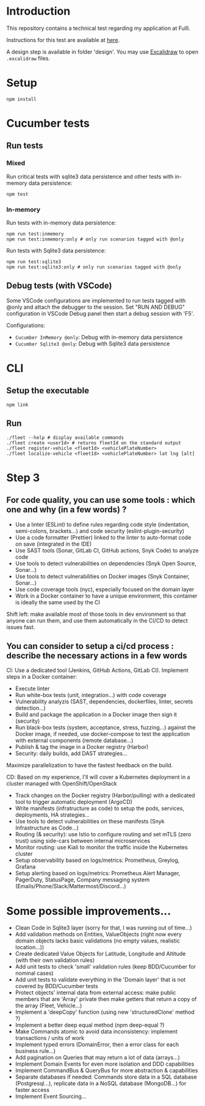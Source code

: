 # Introduction

This repository contains a technical test regarding my application at Fulll.

Instructions for this test are available at [here](https://github.com/fulll/hiring/blob/master/Backend/ddd-and-cqrs-intermediare-senior.md).

A design step is available in folder 'design'. You may use [Excalidraw](https://excalidraw.com/) to open `.excalidraw` files.

# Setup

```
npm install
```

# Cucumber tests

## Run tests

### Mixed

Run critical tests with sqlite3 data persistence and other tests with in-memory data persistence:

```
npm test
```

### In-memory

Run tests with in-memory data persistence:

```
npm run test:inmemory
npm run test:inmemory:only # only run scenarios tagged with @only
```

Run tests with Sqlite3 data persistence:

```
npm run test:sqlite3
npm run test:sqlite3:only # only run scenarios tagged with @only
```

## Debug tests (with VSCode)

Some VSCode configurations are implemented to run tests tagged with @only and attach the debugger to the session.
Set "RUN AND DEBUG" configuration in VSCode Debug panel then start a debug session with 'F5'.

Configurations:

- `Cucumber InMemory @only`: Debug with in-memory data persistence
- `Cucumber Sqlite3 @only`: Debug with Sqlite3 data persistence

# CLI

## Setup the executable

```
npm link
```

## Run

```
./fleet --help # display available commands
./fleet create <userId> # returns fleetId on the standard output
./fleet register-vehicle <fleetId> <vehiclePlateNumber>
./fleet localize-vehicle <fleetId> <vehiclePlateNumber> lat lng [alt]
```

# Step 3

## For code quality, you can use some tools : which one and why (in a few words) ?

- Use a linter (ESLint) to define rules regarding code style (indentation, semi-colons, brackets...) and code security (eslint-plugin-security)
- Use a code formatter (Prettier) linked to the linter to auto-format code on save (integrated in the IDE)
- Use SAST tools (Sonar, GitLab CI, GitHub actions, Snyk Code) to analyze code
- Use tools to detect vulnerabilities on dependencies (Snyk Open Source, Sonar...)
- Use tools to detect vulnerabilities on Docker images (Snyk Container, Sonar...)
- Use code coverage tools (nyc), especially focused on the domain layer
- Work in a Docker container to have a unique environment, this container is ideally the same used by the CI

Shift left: make available most of those tools in dev environment so that anyone can run them, and use them automatically in the CI/CD to detect issues fast.

## You can consider to setup a ci/cd process : describe the necessary actions in a few words

CI: Use a dedicated tool (Jenkins, GitHub Actions, GitLab CI). Implement steps in a Docker container:

- Execute linter
- Run white-box tests (unit, integration...) with code coverage
- Vulnerability analyzis (SAST, dependencies, dockerfiles, linter, secrets detection...)
- Build and package the application in a Docker image then sign it (security)
- Run black-box tests (system, acceptance, stress, fuzzing...) against the Docker image, if needed, use docker-compose to test the application with external components (remote database...)
- Publish & tag the image in a Docker registry (Harbor)
- Security: daily builds, add DAST strategies...

Maximize parallelization to have the fastest feedback on the build.

CD: Based on my experience, I'll will cover a Kubernetes deployment in a cluster managed with OpenShift/OpenStack

- Track changes on the Docker registry (Harbor/pulling) with a dedicated tool to trigger automatic deployment (ArgoCD)
- Write manifests (infratructure as code) to setup the pods, services, deployments, HA strategies...
- Use tools to detect vulnerabilities on these manifests (Snyk Infrastructure as Code...)
- Routing (& security): use Istio to configure routing and set mTLS (zero trust) using side-cars between internal microservices
- Monitor routing: use Kiali to monitor the traffic inside the Kubernetes cluster
- Setup observability based on logs/metrics: Prometheus, Greylog, Grafana
- Setup alerting based on logs/metrics: Prometheus Alert Manager, PagerDuty, StatusPage, Company messaging system (Emails/Phone/Slack/Mattermost/Discord...)

# Some possible improvements...

- Clean Code in Sqlite3 layer (sorry for that, I was running out of time...)
- Add validation methods on Entities, ValueObjects (right now every domain objects lacks basic validations (no empty values, realistic location...))
- Create dedicated Value Objects for Latitude, Longitude and Altitude (with their own validation rules)
- Add unit tests to check 'small' validation rules (keep BDD/Cucumber for nominal cases)
- Add unit tests to validate everything in the 'Domain layer' that is not covered by BDD/Cucumber tests
- Protect objects' internal data from external access: make public members that are 'Array' private then make getters that return a copy of the array (Fleet, Vehicle...)
- Implement a 'deepCopy' function (using new 'structuredClone' method ?)
- Implement a better deep equal method (npm deep-equal ?)
- Make Commands atomic to avoid data inconsistency: implement transactions / units of work
- Implement typed errors (DomainError, then a error class for each business rule...)
- Add pagination on Queries that may return a lot of data (arrays...)
- Implement Domain Events for even more isolation and DDD capabilities
- Implement CommandBus & QueryBus for more abstraction & capabilities
- Separate databases if needed: Commands store data in a SQL database (Postgresql...), replicate data in a NoSQL database (MongoDB...) for faster access
- Implement Event Sourcing...
